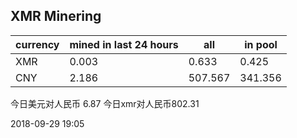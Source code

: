 ## XMR Minering

|currency|mined in last 24 hours|all|in pool|
|---|---|---|---|
|XMR|0.003|0.633|0.425|
|CNY|2.186|507.567|341.356|

今日美元对人民币 6.87	今日xmr对人民币802.31


2018-09-29 19:05